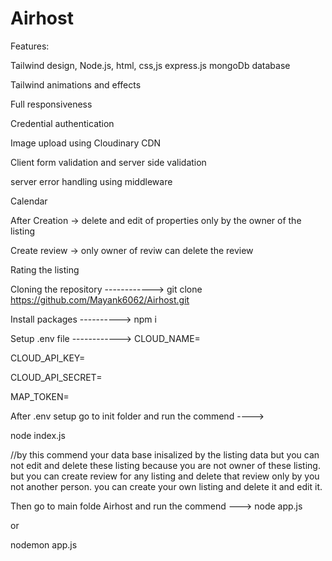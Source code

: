 # Airhost

Features:

Tailwind design, 
Node.js,
html,
css,js
express.js
mongoDb database

Tailwind animations and effects

Full responsiveness

Credential authentication

Image upload using Cloudinary CDN

Client form validation and server side validation

server error handling using middleware

Calendar

After Creation -> delete and edit of properties only by the owner of the listing

Create review -> only owner of reviw can delete the review

Rating the listing


Cloning the repository ------------> git clone https://github.com/Mayank6062/Airhost.git

Install packages ----------> npm i

Setup .env file ------------>
CLOUD_NAME=

CLOUD_API_KEY=

CLOUD_API_SECRET=

MAP_TOKEN=

After .env setup go to init folder and run the commend ---->

node index.js 

//by this commend your data base inisalized by the listing data but you can not edit and delete these listing because you are not owner of 
these listing. but you can create review for any listing and delete that review only by you not another person.
you can create your own listing and delete it and edit it.

Then go to main folde Airhost and run the commend --->
node app.js   

or 

nodemon app.js




